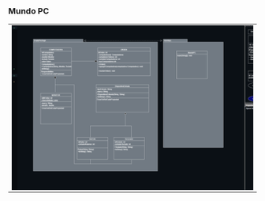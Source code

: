 ### Mundo PC

<table align="center" >
  <tr>
    <td align="center" style="padding=0;width=50%;">
      <img align="center" style="padding=0;" src="../images/mundopc.png" />
    </td>
  </tr>
</table>